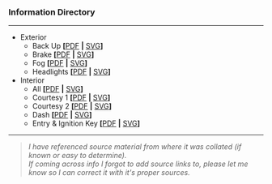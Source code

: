 ### Information Directory ###
---
* Exterior
  * Back Up **[**[PDF]((Exterior)%20Back%20Up.pdf) **|** [SVG]((Exterior)%20Back%20Up.svg)**]**
  * Brake **[**[PDF]((Exterior)%20Brake.pdf) **|** [SVG]((Exterior)%20Brake.svg)**]**
  * Fog **[**[PDF]((Exterior)%20Fog.pdf) **|** [SVG]((Exterior)%20Fog.svg)**]**
  * Headlights **[**[PDF]((Exterior)%20Headlights.pdf) **|** [SVG]((Exterior)%20Headlights.svg)**]**
* Interior
  * All **[**[PDF]((Interior)%20All.pdf) **|** [SVG]((Interior)%20All.svg)**]**
  * Courtesy 1 **[**[PDF]((Interior)%20Courtesy%201.pdf) **|** [SVG]((Interior)%20Courtesy%201.svg)**]**
  * Courtesy 2 **[**[PDF]((Interior)%20Courtesy%202.pdf) **|** [SVG]((Interior)%20Courtesy%202.svg)**]**
  * Dash **[**[PDF]((Interior)%20Dash.pdf) **|** [SVG]((Interior)%20Dash.svg)**]**
  * Entry & Ignition Key **[**[PDF]((Interior)%20Entry%20%26%20Ignition%20Key.pdf) **|** [SVG]((Interior)%20Entry%20%26%20Ignition%20Key.svg)**]**
---
> _I have referenced source material from where it was collated (if known or easy to determine). <br>If coming across info I forgot to add source links to, please let me know so I can correct it with it's proper sources._   
